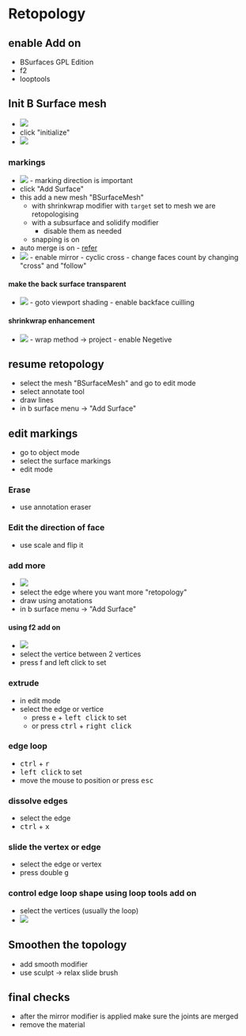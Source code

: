 # **Retopology**

## enable Add on

- BSurfaces GPL Edition
- f2
- looptools

## Init B Surface mesh

- <img src="./images/init-bsurface.png" />
- click "initialize"
- <img src="./images/after-ijit-bsurf.png" />

### markings

- <img src="./images/mark-anotations-directions.png" />
    - marking direction is important
- click "Add Surface"
- this add a new mesh "BSurfaceMesh"
  - with shrinkwrap modifier with `target` set to mesh we are retopologising
  - with a subsurface and solidify modifier
    - disable them as needed
  - snapping is on
- auto merge is on - [refer](../basics/blender-basics-notes.md#auto-merge-vertices-or-edges)
- <img src="./images/surfaces-settings-1.png" />
    - enable mirror
    - cyclic cross
    - change faces count by changing "cross" and "follow"

#### make the back surface transparent

- <img src="./images/transparent-backside.png" />
    - goto viewport shading
    - enable backface cuilling

#### shrinkwrap enhancement

- <img src="./images/shrinkwrap-optimization-settings.png" />
    - wrap method -> project
    - enable Negetive

## resume retopology

- select the mesh "BSurfaceMesh" and go to edit mode
- select annotate tool
- draw lines
- in b surface menu -> "Add Surface"

## edit markings

- go to object mode
- select the surface markings
- edit mode

### Erase

- use annotation eraser

### Edit the direction of face

- use scale and flip it

### add more

- <img src="./images/add-more-existing-topo.gif" />
- select the edge where you want more "retopology"
- draw using anotations
- in b surface menu -> "Add Surface"

#### using f2 add on

- <img src="./images/f2-add-on-usage.gif" />
- select the vertice between 2 vertices
- press f and left click to set

### extrude

- in edit mode
- select the edge or vertice
  - press <kbd>e</kbd> + <kbd>left click</kbd> to set
  - or press <kbd>ctrl</kbd> + <kbd>right click</kbd>

### edge loop

- <kbd>ctrl</kbd> + <kbd>r</kbd>
- <kbd>left click</kbd> to set
- move the mouse to position or press <kbd>esc</kbd>

### dissolve edges

- select the edge
- <kbd>ctrl</kbd> + <kbd>x</kbd>

### slide the vertex or edge

- select the edge or vertex
- press double <kbd>g</kbd>

### control edge loop shape using loop tools add on

- select the vertices (usually the loop)
- <img src="./images/loop-tools-usage.gif" />

## Smoothen the topology

- add smooth modifier
- use sculpt -> relax slide brush

## final checks

- after the mirror modifier is applied make sure the joints are merged
- remove the material
